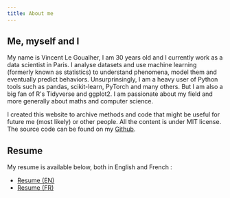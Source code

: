 ```yaml
---
title: About me
---
```


## Me, myself and I


My name is Vincent Le Goualher, I am 30 years old and I currently work as a data scientist in Paris. I analyse datasets and use machine learning (formerly known as statistics) to understand phenomena, model them and eventually predict behaviors. Unsurprinsingly, I am a heavy user of Python tools such as pandas, scikit-learn, PyTorch and many others. But I am also a big fan of R's Tidyverse and ggplot2. I am passionate about my field and more generally about maths and computer science.  

I created this website to archive methods and code that might be useful for future me (most likely) or other people. All the content is under MIT license. The source code can be found on my [Github](https://github.com/datatrigger).

## Resume

My resume is available below, both in English and French :

* [Resume (EN)](/doc/resume_en_vincent_le_goualher.pdf)  
* [Resume (FR)](/doc/resume_fr_vincent_le_goualher.pdf)  
